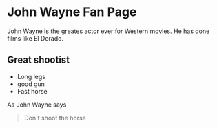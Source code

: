 # John Wayne Fan Page

John Wayne is the greates actor ever for Western movies. He has done films like El Dorado.

## Great shootist

* Long legs
* good gun
* Fast horse

As John Wayne says

> Don't shoot the horse
